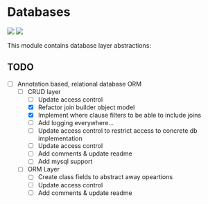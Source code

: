 # Databases

![](https://forthebadge.com/images/badges/made-with-java.svg)
![](https://forthebadge.com/images/badges/built-with-love.svg)

This module contains database layer abstractions:

## TODO

- [ ] Annotation based, relational database ORM
    - [ ] CRUD layer
        - [ ] Update access control
        - [x] Refactor join builder object model
        - [x] Implement where clause filters to be able to include joins
        - [ ] Add logging everywhere...
        - [ ] Update access control to restrict access to concrete db implementation
        - [ ] Update access control
        - [ ] Add comments & update readme
        - [ ] Add mysql support
    - [ ] ORM Layer
        - [ ] Create class fields to abstract away opeartions
        - [ ] Update access control
        - [ ] Add comments & update readme
